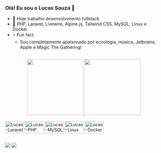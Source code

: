 ### Olá! Eu sou o Lucas Souza 👋

- 🔭 Hoje trabalho desenvolvimento fullstack
- 🌱 PHP, Laravel, Livewire, Alpine.js, Tailwind CSS, MySQL, Linux e Docker
- ⚡ Fun fact: 
    - Sou completamente apaixonado por ecnologia, música, Jetbrains, Apple e Magic The Gathering!

## 
<div align="center">
  <a href="https://github.com/LucasSouzaa97">
  <img height="180em" src="https://github-readme-stats.vercel.app/api?username=LucasSouzaa97&show_icons=true&theme=tokyonight"/>
  <img height="180em" src="https://github-readme-stats.vercel.app/api/top-langs/?username=LucasSouzaa97&layout=compact&theme=tokyonight"/>
</div>

<div style="display: inline_block"><br>
  <img align="center" alt="Lucas-Laravel" height="40" width="60" src="https://cdn.jsdelivr.net/gh/devicons/devicon/icons/laravel/laravel-plain.svg">
  <img align="center" alt="Lucas-PHP" height="40" width="60" src="https://cdn.jsdelivr.net/gh/devicons/devicon/icons/php/php-plain.svg">
  <img align="center" alt="Lucas-MySQL" height="40" width="60" src="https://cdn.jsdelivr.net/gh/devicons/devicon/icons/mysql/mysql-original-wordmark.svg">
  <img align="center" alt="Lucas-Linux" height="40" width="60" src="https://cdn.jsdelivr.net/gh/devicons/devicon/icons/linux/linux-original.svg">
  <img align="center" alt="Lucas-Docker" height="40" width="60" src="https://cdn.jsdelivr.net/gh/devicons/devicon/icons/docker/docker-original-wordmark.svg">
</div>

## 
 <div>
  <a href="https://www.linkedin.com/in/lucas-souza-a99b6b180/" target="_blank"><img src="https://img.shields.io/badge/-LinkedIn-%230077B5?style=for-the-badge&logo=linkedin&logoColor=white" target="_blank"></a>
<!--   <a href = "mailto:lucas.souza.dev@outlook.com"><img src="https://img.shields.io/badge/Microsoft_Outlook-0078D4?style=for-the-badge&logo=microsoft-outlook&logoColor=white"> -->
  <a href="https://instagram.com/lucasbeto" target="_blank"><img src="https://img.shields.io/badge/-Instagram-%23E4405F?style=for-the-badge&logo=instagram&logoColor=white" target="_blank"></a>
</div>
